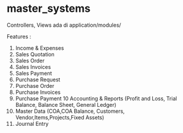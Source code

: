 # master_systems

Controllers, Views ada di application/modules/



Features :

1.  Income & Expenses
2.  Sales Quotation
3.  Sales Order
4.  Sales Invoices
5.  Sales Payment
6.  Purchase Request
7.  Purchase Order
8.  Purchase Invoices
9.  Purchase Payment
10  Accounting & Reports (Profit and Loss, Trial Balance, Balance Sheet, General Ledger)
11. Master Data (COA,COA Balance, Customers, Vendor,Items,Projects,Fixed Assets)
12. Journal Entry
